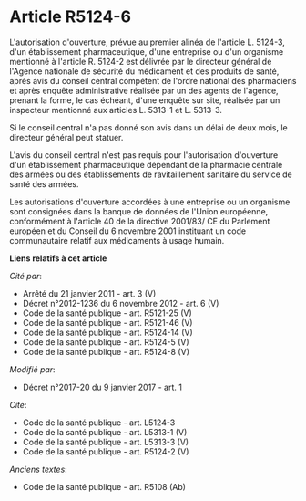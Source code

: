 # Article R5124-6

L'autorisation d'ouverture, prévue au premier alinéa de l'article L. 5124-3, d'un établissement pharmaceutique, d'une
entreprise ou d'un organisme mentionné à l'article R. 5124-2 est délivrée par le directeur général de l'Agence nationale de
sécurité du médicament et des produits de santé, après avis du conseil central compétent de l'ordre national des pharmaciens
et après enquête administrative réalisée par un des agents de l'agence, prenant la forme, le cas échéant, d'une enquête sur
site, réalisée par un inspecteur mentionné aux articles L. 5313-1 et L. 5313-3. 

Si le conseil central n'a pas donné son avis dans un délai de deux mois, le directeur général peut statuer. 

L'avis du conseil central n'est pas requis pour l'autorisation d'ouverture d'un établissement pharmaceutique dépendant de la
pharmacie centrale des armées ou des établissements de ravitaillement sanitaire du service de santé des armées. 

Les autorisations d'ouverture accordées à une entreprise ou un organisme sont consignées dans la banque de données de l'Union
européenne, conformément à l'article 40 de la directive 2001/83/ CE du Parlement européen et du Conseil du 6 novembre 2001
instituant un code communautaire relatif aux médicaments à usage humain.

**Liens relatifs à cet article**

_Cité par_:

  - Arrêté du 21 janvier 2011 - art. 3 (V)
  - Décret n°2012-1236 du 6 novembre 2012 - art. 6 (V)
  - Code de la santé publique - art. R5121-25 (V)
  - Code de la santé publique - art. R5121-46 (V)
  - Code de la santé publique - art. R5124-14 (V)
  - Code de la santé publique - art. R5124-5 (V)
  - Code de la santé publique - art. R5124-8 (V)

_Modifié par_:

  - Décret n°2017-20 du 9 janvier 2017 - art. 1

_Cite_:

  - Code de la santé publique - art. L5124-3
  - Code de la santé publique - art. L5313-1 (V)
  - Code de la santé publique - art. L5313-3 (V)
  - Code de la santé publique - art. R5124-2 (V)

_Anciens textes_:

  - Code de la santé publique - art. R5108 (Ab)
